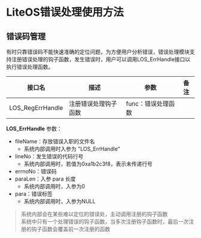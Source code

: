 # LiteOS错误处理使用方法
## 错误码管理
有时只靠错误码不能快速准确的定位问题，为方便用户分析错误，错误处理模块支持注册错误处理的钩子函数，发生错误时，用户可以调用LOS_ErrHandle接口以执行错误处理函数。

| 接口名           | 描述                 | 参数               | 备注 |
| ---------------- | -------------------- | ------------------ | ---- |
| LOS_RegErrHandle | 注册错误处理钩子函数 | func：错误处理函数 |      |

**LOS_ErrHandle**
参数：
+ fileName：存放错误入职的文件名
	+ 系统内部调用时入参为 "LOS_ErrHandle"
+ lineNo：发生错误的代码行号
	+ 系统内部调用时，若值为0xa1b2c3f8，表示未传递行号
+ errnoNo：错误码
+ paraLen：入参 para 长度
	+ 系统内部调用时，入参为0
+ para：错误标签
	+ 系统内部调用时，入参为NULL



> 系统内部会在某些难以定位的错误处，主动调用注册的钩子函数  
> 系统中只有一个处理错误的钩子函数，当多次注册钩子函数时，最后一次注册的钩子函数会覆盖前一次注册的函数

